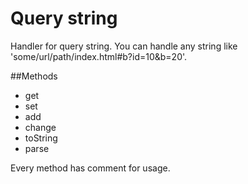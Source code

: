 Query string 
===========

Handler for query string.
You can handle any string like 'some/url/path/index.html#b?id=10&b=20'.

##Methods
- get
- set
- add
- change
- toString
- parse

Every method has comment for usage.
